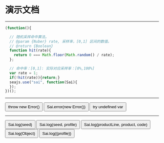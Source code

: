 # 演示文档

---

<style>
button{
  padding: 5px 8px;
  cursor:pointer;
}
</style>

<script type="text/javascript" src="../seer-sai.js?nowrap"></script>
<script type="text/javascript" src="../seer-jsniffer.js?nowrap"></script>


````javascript
(function(){

  // 随机采样命中算法。
  // @param {Nuber} rate, 采样率，[0,1] 区间的数值。
  // @return {Boolean}
  function hit(rate){
    return 0 === Math.floor(Math.random() / rate);
  };

  // 命中率：[0,1]: 实际对应采样率：[0%,100%]
  var rate = 1;
  if(!hit(rate)){return;}
  seajs.use("sai", function(Sai){
  });
})();
````

----

<script type="text/javascript" onerror="window.Sai && Sai.lost && Sai.lost(this.src)" src="http://example.com/404.js"></script>

<button type="button" id="btn-ex1">throw new Error()</button>
<button type="button" id="btn-ex2">Sai.error(new Error())</button>
<button type="button" id="btn-ex3">try undefined var</button>

----

<button type="button" id="btn3">Sai.log(seed)</button>
<button type="button" id="btn4">Sai.log(seed, profile)</button>
<button type="button" id="btn5">Sai.log(productLine, product, code)</button>
<button type="button" id="btn6">Sai.log(Object)</button>
<button type="button" id="btn7">Sai.log({profile})</button>

<script type="text/javascript">
seajs.on("error", function(module){
  console.log(window.Sai)
  window.Sai && Sai.lost && Sai.lost(module.uri);
});
seajs.use("http://www.example.com/404");

seajs.use(["jquery", "../sai"], function($, Sai){
  $("#btn-ex1").click(function(clickEx1){
    throw new Error("throw new error message.");
  });
  $("#btn-ex2").click(function(clickEx2){
    Sai.error(new Error("log new error message."));
  });
  $("#btn-ex3").click(function(clickEx3){
    function a2(a2,a21,a22){
    try{
      notDefined();
    }catch(ex){
      Sai.error(ex);
    }
    }
    function a1(a1){
        a2(2);
    }
    a1(1);
  });
  $("#btn3").click(function(){
    Sai.log("test-seed");
  });
  $("#btn4").click(function(){
    Sai.log("test-seed", "test-profile");
  });
  $("#btn5").click(function(){
    Sai.log("productLine", "product", "code");
  });
  $("#btn6").click(function(){
    Sai.log({
      "userKey": 0,
      "key2": "2"
    });
  });
  $("#btn7").click(function(){
    Sai.log({
      "userKey": 0,
      "key2": "2",
      "profile": "user-profile"
    });
  });
});
</script>
